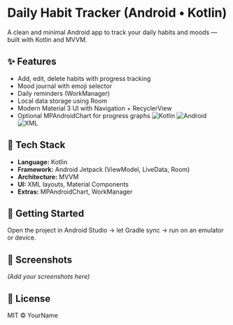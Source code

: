 # Daily Habit Tracker (Android • Kotlin)

A clean and minimal Android app to track your daily habits and moods — built with Kotlin and MVVM.

## ✨ Features
- Add, edit, delete habits with progress tracking  
- Mood journal with emoji selector  
- Daily reminders (WorkManager)  
- Local data storage using Room  
- Modern Material 3 UI with Navigation + RecyclerView  
- Optional MPAndroidChart for progress graphs
![Kotlin](https://img.shields.io/badge/Kotlin-7F52FF?logo=kotlin&logoColor=white)
![Android](https://img.shields.io/badge/Android-3DDC84?logo=android&logoColor=white)
![XML](https://img.shields.io/badge/XML-0F6CBD)


## 🧰 Tech Stack
- **Language:** Kotlin  
- **Framework:** Android Jetpack (ViewModel, LiveData, Room)  
- **Architecture:** MVVM  
- **UI:** XML layouts, Material Components  
- **Extras:** MPAndroidChart, WorkManager  

## 🚀 Getting Started
Open the project in Android Studio → let Gradle sync → run on an emulator or device.  

## 📸 Screenshots
*(Add your screenshots here)*  

## 📄 License
MIT © YourName
